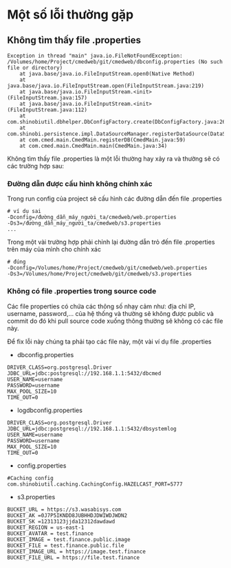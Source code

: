 # Một số lỗi thường gặp

## Không tìm thấy file .properties

```properties
Exception in thread "main" java.io.FileNotFoundException: /Volumes/home/Project/cmedweb/git/cmedweb/dbconfig.properties (No such file or directory)
	at java.base/java.io.FileInputStream.open0(Native Method)
	at java.base/java.io.FileInputStream.open(FileInputStream.java:219)
	at java.base/java.io.FileInputStream.<init>(FileInputStream.java:157)
	at java.base/java.io.FileInputStream.<init>(FileInputStream.java:112)
	at com.shinobiutil.dbhelper.DbConfigFactory.create(DbConfigFactory.java:26)
	at com.shinobi.persistence.impl.DataSourceManager.registerDataSource(DataSourceManager.java:27)
	at com.cmed.main.CmedMain.registerDB(CmedMain.java:59)
	at com.cmed.main.CmedMain.main(CmedMain.java:34)
```

Không tìm thấy file .properties là một lỗi thường hay xảy ra và thường sẽ có các trường hợp sau:&#x20;

### Đường dẫn được cấu hình không chính xác

Trong run config của project sẽ cấu hình các đường dẫn đến file .properties

```systemd
# ví dụ sai
-Dconfig=/đường_dẫn_máy_người_ta/cmedweb/web.properties   
-Ds3=/đường_dẫn_máy_người_ta/cmedweb/s3.properties    
...
```

Trong một vài trường hợp phải chỉnh lại đường dẫn trỏ đến file .properties trên máy của mình cho chính xác

```systemd
# đúng
-Dconfig=/Volumes/home/Project/cmedweb/git/cmedweb/web.properties   
-Ds3=/Volumes/home/Project/cmedweb/git/cmedweb/s3.properties   
```

### Không có file .properties trong source code

Các file properties có chứa các thông số nhạy cảm như: địa chỉ IP, username, password,... của hệ thống và thường sẽ không được public và commit do đó khi pull source code xuống thông thường sẽ không có các file này.

Để fix lỗi này chúng ta phải tạo các file này, một vài ví dụ file .properties

* dbconfig.properties

```systemd
DRIVER_CLASS=org.postgresql.Driver
JDBC_URL=jdbc:postgresql://192.168.1.1:5432/dbcmed
USER_NAME=username
PASSWORD=username
MAX_POOL_SIZE=10
TIME_OUT=0
```

* logdbconfig.properties

```systemd
DRIVER_CLASS=org.postgresql.Driver
JDBC_URL=jdbc:postgresql://192.168.1.1:5432/dbsystemlog
USER_NAME=username
PASSWORD=username
MAX_POOL_SIZE=10
TIME_OUT=0
```

* config.properties

```systemd
#Caching config
com.shinobiutil.caching.CachingConfig.HAZELCAST_PORT=5777
```

* s3.properties

```systemd
BUCKET_URL = https://s3.wasabisys.com
BUCKET_AK =0J7P5IKNDD8JUBHHDJDWIWDJWDN2
BUCKET_SK =12313123jjda12312dawdawd
BUCKET_REGION = us-east-1
BUCKET_AVATAR = test.finance
BUCKET_IMAGE = test.finance.public.image
BUCKET_FILE = test.finance.public.file
BUCKET_IMAGE_URL = https://image.test.finance
BUCKET_FILE_URL = https://file.test.finance
```
